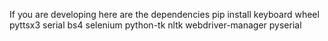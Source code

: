 
If you are developing here are the dependencies 
pip install keyboard wheel pyttsx3 serial bs4 selenium python-tk nltk webdriver-manager pyserial